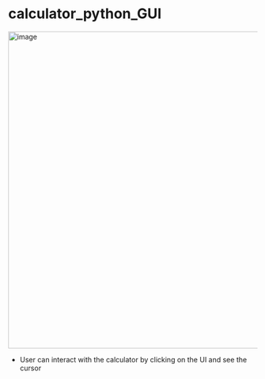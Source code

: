 # calculator_python_GUI

<img width="641" alt="image" src="https://user-images.githubusercontent.com/39978937/229733930-37682d55-a831-49dc-8499-4c33a090c424.png">

- User can interact with the calculator by clicking on the UI and see the cursor
